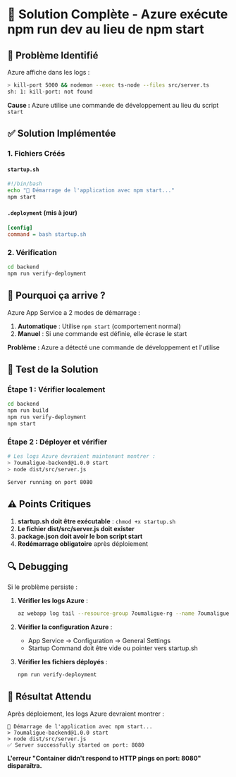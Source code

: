 # 🎯 Solution Complète - Azure exécute npm run dev au lieu de npm start

## 🚨 Problème Identifié
Azure affiche dans les logs :
```bash
> kill-port 5000 && nodemon --exec ts-node --files src/server.ts
sh: 1: kill-port: not found
```

**Cause :** Azure utilise une commande de développement au lieu du script `start`

## ✅ Solution Implémentée

### 1. Fichiers Créés

#### `startup.sh`
```bash
#!/bin/bash
echo "🚀 Démarrage de l'application avec npm start..."
npm start
```

#### `.deployment` (mis à jour)
```ini
[config]
command = bash startup.sh
```

### 2. Vérification
```bash
cd backend
npm run verify-deployment
```

## 🔧 Pourquoi ça arrive ?

Azure App Service a 2 modes de démarrage :

1. **Automatique** : Utilise `npm start` (comportement normal)
2. **Manuel** : Si une commande est définie, elle écrase le start

**Problème :** Azure a détecté une commande de développement et l'utilise

## 🧪 Test de la Solution

### Étape 1 : Vérifier localement
```bash
cd backend
npm run build
npm run verify-deployment
npm start
```

### Étape 2 : Déployer et vérifier
```bash
# Les logs Azure devraient maintenant montrer :
> 7oumaligue-backend@1.0.0 start
> node dist/src/server.js

Server running on port 8080
```

## ⚠️ Points Critiques

1. **startup.sh doit être exécutable** : `chmod +x startup.sh`
2. **Le fichier dist/src/server.js doit exister**
3. **package.json doit avoir le bon script start**
4. **Redémarrage obligatoire** après déploiement

## 🔍 Debugging

Si le problème persiste :

1. **Vérifier les logs Azure** :
   ```bash
   az webapp log tail --resource-group 7oumaligue-rg --name 7oumaligue-backend
   ```

2. **Vérifier la configuration Azure** :
   - App Service → Configuration → General Settings
   - Startup Command doit être vide ou pointer vers startup.sh

3. **Vérifier les fichiers déployés** :
   ```bash
   npm run verify-deployment
   ```

## 🎉 Résultat Attendu

Après déploiement, les logs Azure devraient montrer :
```
🚀 Démarrage de l'application avec npm start...
> 7oumaligue-backend@1.0.0 start
> node dist/src/server.js
✅ Server successfully started on port: 8080
```

**L'erreur "Container didn't respond to HTTP pings on port: 8080" disparaîtra.** 